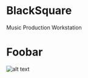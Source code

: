 # BlackSquare
Music Production Workstation
# Foobar

![alt text](https://i2.wp.com/www.nocompcorporate.com/wp-content/uploads/2020/03/BlackSquare-1-600x360.png)
